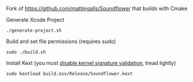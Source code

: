 Fork of https://github.com/mattingalls/Soundflower that builds with Cmake

Generate Xcode Project

`./generate-project.sh`

Build and set file permissions (requires sudo)

`sudo ./build.sh`

Install Kext (you must [disable kernel signature validation](https://apple.stackexchange.com/questions/208478/how-do-i-disable-system-integrity-protection-sip-aka-rootless-on-os-x-10-11), tread lightly)

`sudo kextload build.osx/Release/Soundflower.kext`

